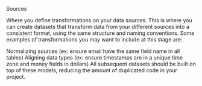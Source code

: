 Sources

Where you define transformations on your data sources. This is where you can create datasets that transform data from your different sources into a consistent format, using the same structure and naming conventions. Some examples of transformations you may want to include at this stage are:

Normalizing sources (ex: ensure email have the same field name in all tables)
Aligning data types (ex: ensure timestamps are in a unique time zone and money fields in dollars)
All subsequent datasets should be built on top of these models, reducing the amount of duplicated code in your project.
